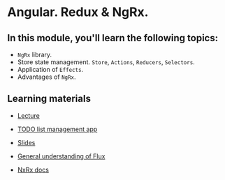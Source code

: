 # Angular. Redux & NgRx.

## In this module, you'll learn the following topics:

- `NgRx` library.
- Store state management. `Store`, `Actions`, `Reducers`, `Selectors`.
- Application of `Effects`.
- Advantages of `NgRx`.

## Learning materials
- [Lecture](https://youtu.be/cW33_Zadfew)
- [TODO list management app](https://github.com/pavelrazuvalau/todo-list-management/tree/65fd4112292fa2c8a10597587bcd371b7e617fed)
- [Slides](https://slides.com/pavelrazuvalau/angular-ngrx)

- [General understanding of Flux](https://facebook.github.io/flux/)
- [NxRx docs](https://ngrx.io/docs)
